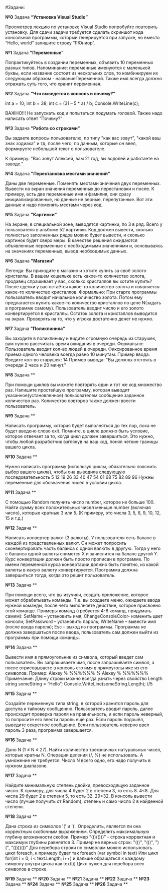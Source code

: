 #Задани:

**№0**
Задача **“Установка Visual Studio”**

Просмотрев лекцию по установке Visual Studio попробуйте повторить установку. 
Для сдачи задачи требуется сделать скриншот кода консольной программы, который генерируется при запуске, но вместо “Hello, world” запишите строку “ЯЮниор”.

**№1**
Задача **"Переменные"**

Попрактикуйтесь в создании переменных, объявить 10 переменных разных типов.
Напоминание: переменные именуются с маленькой буквы, если название состоит из нескольких слов, то комбинируем их следующим образом - названиеПеременной.
Также имя всегда должно отражать суть того, что хранит переменная.

**№2**
Задача **"Что выведется в консоль и почему?"**

int a = 10;
int b = 38;
int c = (31 – 5 * a) / b;
Console.WriteLine(c);

ВАЖНО!!! Не запускать код и попытаться подумать головой. Также надо написать ответ “Почему?”

**№3**
Задача **"Работа со строками"**

Вы задаете вопросы пользователю, по типу "как вас зовут", "какой ваш знак зодиака" и тд, после чего, по данным, которые он ввел, формируете небольшой текст о пользователе.

К примеру: "Вас зовут Алексей, вам 21 год, вы водолей и работаете на заводе."

**№4**
Задача **"Перестановка местами значений"**

Даны две переменные. 
Поменять местами значения двух переменных. 
Вывести на экран значения переменных до перестановки и после.
К примеру, есть две переменные имя и фамилия, они сразу инициализированные, но данные не верные, перепутанные. Вот эти данные и надо поменять местами через код.

**№5**
Задача **"Картинки"**

На экране, в специальной зоне, выводятся картинки, по 3 в ряд. Всего у пользователя в альбоме 52 картинки. Код должен вывести, сколько полностью заполненных рядов можно будет вывести, и сколько картинок будет сверх меры.
В качестве решения ожидаются объявленные переменные с необходимыми значениями и, основываясь на значениях переменных, вывод необходимых данных.

**№6**
Задача **"Магазин"**

Легенда:
Вы приходите в магазин и хотите купить за своё золото кристаллы. В вашем кошельке есть какое-то количество золота, продавец спрашивает у вас, сколько кристаллов вы хотите купить? После сделки у вас остаётся какое-то количество золота и появляется какое-то количество кристаллов.
Формально:
При старте программы пользователь вводит начальное количество золота. Потом ему предлагается купить какое-то количество кристаллов по цене N(задать в программе самому). Пользователь вводит число и его золото конвертируется в кристаллы. Остаток золота и кристаллов выводится на экран.
Проверять на то, что у игрока достаточно денег не нужно.

**№7**
Задача **"Поликлиника"**

Вы заходите в поликлинику и видите огромную очередь из старушек, вам нужно рассчитать время ожидания в очереди.
Формально:
Пользователь вводит кол-во людей в очереди.
Фиксированное время приема одного человека всегда равно 10 минутам.
Пример ввода: Введите кол-во старушек: 14
Пример вывода: "Вы должны отстоять в очереди 2 часа и 20 минут."

**№8** Задача ** 

При помощи циклов вы можете повторять один и тот же код множество раз. 
Напишите простейшую программу, которая выводит указанное(установленное) пользователем сообщение
заданное количество раз. Количество повторов также должен ввести пользователь.

**№9** Задача **

Написать программу, которая будет выполняться до тех пор, пока не будет введено слово exit. 
Помните, в цикле должно быть условие, которое отвечает за то, когда цикл должен завершиться. 
Это нужно, чтобы любой разработчик взглянув на ваш код, понял четкие границы вашего цикла.

**№10** Задача **

Нужно написать программу (используя циклы, обязательно пояснить выбор вашего цикла), чтобы она
выводила следующую последовательность 5 12 19 26 33 40 47 54 61 68 75 82 89 96 
Нужны переменные для обозначения чисел в условии цикла.

**№11** Задача **

С помощью Random получить число number, которое не больше 100. Найти сумму всех положительных чисел меньше number (включая число), которые кратные 3 или 5. (К примеру, это числа 3, 5, 6, 9, 10, 12, 15 и т.д.)

**№12** Задача **

Написать конвертер валют (3 валюты). 
У пользователя есть баланс в каждой из представленных валют. Он может попросить сконвертировать часть баланса с одной валюты в другую. Тогда у него с баланса одной валюты снимется X и зачислится на баланс другой Y. Курс конвертации должен быть просто прописан в программе. 
По имени переменной курса конвертации должно быть понятно, из какой валюты в какую валюту конвертируется.
Программа должна завершиться тогда, когда это решит пользователь.

**№13** Задача **

При помощи всего, что вы изучили, создать приложение, которое может обрабатывать команды. Т.е. вы создаете меню, ожидаете ввода нужной команды, после чего выполняете действие, которое присвоено этой команде. 
Примеры команд (требуется 4-6 команд, придумать самим):
SetName – установить имя;
ChangeConsoleColor- изменить цвет консоли;
SetPassword – установить пароль;
WriteName – вывести имя (после ввода пароля);
Esc – выход из программы.
Программа не должна завершаться после ввода, пользователь сам должен выйти из программы при помощи команды.

**№14** Задача **

Вывести имя в прямоугольник из символа, который введет сам пользователь. 
Вы запрашиваете имя, после запрашиваете символ, а после отрисовываете в консоль его имя в прямоугольнике из его символов. 
Пример: 
Alexey 
% 
%%%%%%
% Alexey % 
%%%%%%
Примечание: 
Длину строки можно всегда узнать через свойство Length 
string someString = “Hello”; 
Console.WriteLine(someString.Length); //5

**№15** Задача **

Создайте переменную типа string, в которой хранится пароль для доступа к тайному сообщению. Пользователь вводит пароль, далее происходит проверка пароля на правильность, и если пароль неверный, то попросите его ввести пароль ещё раз. Если пароль подошёл, выведите секретное сообщение. 
Если пользователь неверно ввел пароль 3 раза, программа завершается.

**№16** Задача **

Дано N (1 ≤ N ≤ 27). Найти количество трехзначных натуральных чисел, которые кратны N. Операции деления (/, %) не использовать. А умножение не требуется.
Число N всего одно, его надо получить в нужном диапазоне.

**№17** Задача **

Найдите минимальную степень двойки, превосходящую заданное число. 
К примеру, для числа 4 будет 2 в степени 3, то есть 8. 4<8.
Для числа 29 будет 2 в степени 5, то есть 32. 29<32.
В консоль вывести число (лучше получить от Random), степень и само число 2 в найденной степени.

**№18** Задача **

Дана строка из символов '(' и ')'. Определить, является ли она корректным скобочным выражением. Определить максимальную глубину вложенности скобок.
Пример “(()(()))” - строка корректная и максимум глубины равняется 3.
Пример не верных строк: "(()", "())", ")(", "(()))(()"
Для перебора строки по символам можно использовать цикл foreach, к примеру будет так foreach (var symbol in text) 
Или цикл for(int i = 0; i < text.Length; i++) и дальше обращаться к каждому символу внутри цикла как text[i]
Цикл нужен для перебора всех символов в строке.

**№19** Задача **
**№20** Задача **
**№21** Задача **
**№22** Задача **
**№23** Задача **
**№24** Задача **
**№25** Задача **
**№26** Задача **
